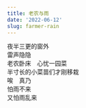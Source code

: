 ```yaml
---
title: 老农与雨
date: '2022-06-12'
slug: farmer-rain
---
```


夜半三更的窗外  
雷声隐隐  
老农卧床　心忧一园菜  
半寸长的小菜苗们才刚移栽  
唉　真乃  
怕雨不来<!--# 刚移栽完菜苗之后最好能有点小雨滋润一天，不然可能会晒死一些。 -->  
又怕雨乱来<!--# 雨太大可能会把菜苗冲走。 -->

<!--# 书接上一篇。话说今年入夏后，一下雨就好像经常是暴雨滂沱，把菜园子冲得稀烂。怕他不来，又怕他乱来，这是个老段子了。标题来自《老人与海》的联想。 -->
